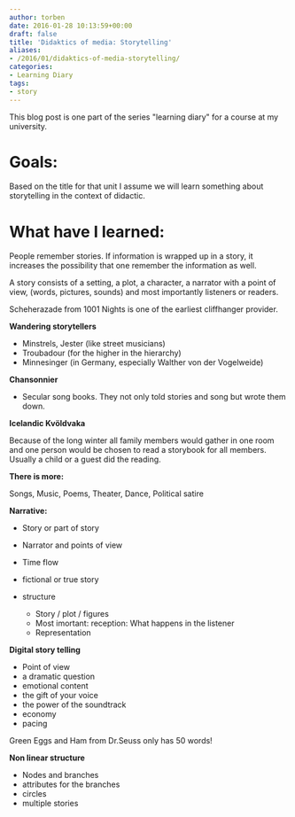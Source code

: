 ```yaml
---
author: torben
date: 2016-01-28 10:13:59+00:00
draft: false
title: 'Didaktics of media: Storytelling'
aliases: 
- /2016/01/didaktics-of-media-storytelling/
categories:
- Learning Diary
tags:
- story
---
```


This blog post is one part of the series "learning diary" for a course at my university.


# Goals:


Based on the title for that unit I assume we will learn something about storytelling in the context of didactic.


# What have I learned:


People remember stories. If information is wrapped up in a story, it increases the possibility that one remember the information as well.

A story consists of a setting, a plot, a character, a narrator with a point of view, (words, pictures, sounds) and most importantly listeners or readers.

Scheherazade from 1001 Nights is one of the earliest cliffhanger provider.

**Wandering storytellers**



* Minstrels, Jester (like street musicians)
* Troubadour (for the higher in the hierarchy)
* Minnesinger (in Germany, especially Walther von der Vogelweide)

**Chansonnier**



* Secular song books. They not only told stories and song but wrote them down.

**Icelandic Kvöldvaka**

Because of the long winter all family members would gather in one room and one person would be chosen to read a storybook for all members. Usually a child or a guest did the reading.

**There is more:**

Songs, Music, Poems, Theater, Dance, Political satire

**Narrative:**



* Story or part of story
* Narrator and points of view
* Time flow
* fictional or true story
* structure

	* Story / plot / figures
	* Most imortant: reception: What happens in the listener
	* Representation



**Digital story telling**



* Point of view
* a dramatic question
* emotional content
* the gift of your voice
* the power of the soundtrack
* economy
* pacing

Green Eggs and Ham from Dr.Seuss only has 50 words!

**Non linear structure**



* Nodes and branches
* attributes for the branches
* circles
* multiple stories


